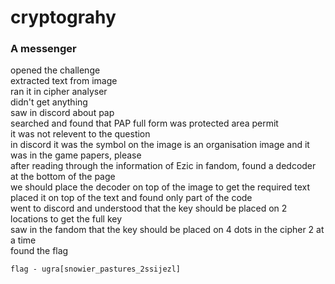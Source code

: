 # cryptograhy

### A messenger 

opened the challenge  
extracted text from image  
ran it in cipher analyser  
didn't get anything  
saw in discord about pap  
searched and found that PAP full form was protected area permit  
it was not relevent to the question   
in discord it was the symbol on the image is an organisation image and it was in the game papers, please  
after reading through the information of Ezic in fandom, found a dedcoder at the bottom of the page   
we should place the decoder on top of the image to get the required text   
placed it on top of the text and found only part of the code   
went to discord and understood that the key should be placed on 2 locations to get the full key   
saw in the fandom that the key should be placed on 4 dots in the cipher 2 at a time  
found the flag  
```
flag - ugra[snowier_pastures_2ssijezl]
```
